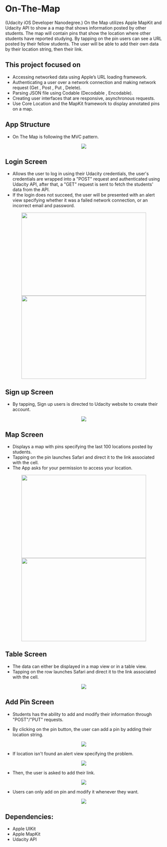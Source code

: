 # On-The-Map
 (Udacity iOS Developer Nanodegree.)
 On the Map utilizes Apple MapKit and Udacity API to show a a map that shows information posted by other students.
 The map will contain pins that show the location where other students have reported studying. 
 By tapping on the pin users can see a URL posted by their fellow students. 
 The user will be able to add their own data by their location string, then their link.

## This project focused on
* Accessing networked data using Apple’s URL loading framework.
* Authenticating a user over a network connection and making network request (Get , Post , Put , Delete).
* Parsing JSON file using Codable (Decodable , Encodable).
* Creating user interfaces that are responsive, asynchronous requests.
* Use Core Location and the MapKit framework to display annotated pins on a map.

## App Structure
- On The Map is following the MVC pattern.

<p align="center">
  <img src="images/mvc.png">
</p>

## Login Screen 
- Allows the user to log in using their Udacity credentials, the user's credentials are wrapped into a "POST" request and authenticated using Udacity API, after that, a "GET" request is sent to fetch the students' data from the API.
- If the login does not succeed, the user will be presented with an alert view specifying whether it was a failed network connection, or an incorrect email and password.

<p align="center">
  <img src="images/login.png" width="400" height="266" >
  <img src="images/login2.png" width="400" height="266" >
</p>

## Sign up Screen
- By tapping, Sign up users is directed to Udacity website to create their account.

<p align="center">
  <img src="images/signup.png">
</p>

## Map Screen
- Displays a map with pins specifying the last 100 locations posted by students.
- Tapping on the pin launches Safari and direct it to the link associated with the cell.
- The App asks for your permission to access your location.

<p align="center">
  <img src="images/location.png" width="400" height="266" >
  <img src="images/pins.png" width="400" height="266" >
</p>

## Table Screen
- The data can either be displayed in a map view or in a table view.
- Tapping on the row launches Safari and direct it to the link associated with the cell.

<p align="center">
  <img src="images/table.png">
</p>

## Add Pin Screen
- Students has the ability to add and modify their information through "POST"/"PUT" requests.

- By clicking on the pin button, the user can add a pin by adding their location string.

<p align="center">
  <img src="images/pin.png">
</p>

- If location isn't found an alert view specifying the problem.

<p align="center">
  <img src="images/locationNot.png">
</p>

- Then, the user is asked to add their link.

<p align="center">
  <img src="images/addURL.png">
</p>

- Users can only add on pin and modify it whenever they want.

<p align="center">
  <img src="images/pinOverview.png">
</p>

## Dependencies:
* Apple UIKit
* Apple MapKit
* Udacity API
